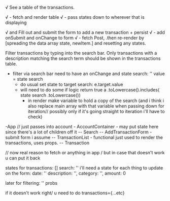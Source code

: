 √ See a table of the transactions. 

√ - fetch and render table
√ - pass states down to wherever that is displaying

√ and Fill out and submit the form to add a new transaction + persist
√ - add onSubmit and onChange to form 
√ - fetch Post, .then re-render by [spreading the data array state, newItem.] and resetting any states.  


Filter transactions by typing into the search bar. Only transactions with a description matching the search term should be shown in the transactions table.
- filter via search bar need to have an onChange and state search: '' value = state search 
    - do usual set state to target search: e.target.value
    - will need to do some if logic return true a .toLowercase().includes(  state search .toLowercase())
        - in render make variable to hold a copy of the search (and i think i also replace main array with that variable when passing down for iteration// possibly only if it's going straight to iteration i'll have to check)

-App // just passes into account 
    - AccountContainer - may put state here since there's a lot of children off it
        --  Search
        --  AddTransactionForm - submit form i assume
        --  TransactionList - functional just used to render the transactions, uses props.
            -- Transaction

// now real reason to fetch or anything in app / but in case that doesn't work u can put it back

states for transactions: []
search: ''
i'll need a state for each thing to update on the form:
date: ''
description: '',
category: '', 
amount: 0

later for filtering: '' probs 

if it doesn't work right/ u need to do transactions={...etc}